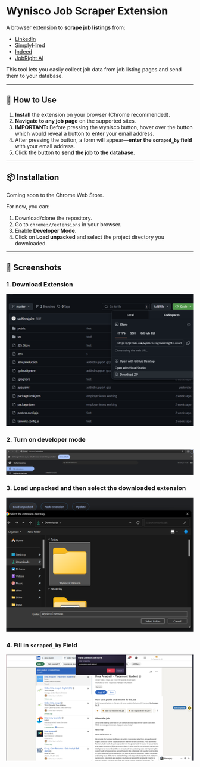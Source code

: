# Wynisco Job Scraper Extension

A browser extension to **scrape job listings** from:
- [LinkedIn](https://linkedin.com)
- [SimplyHired](https://www.simplyhired.com)
- [Indeed](https://www.indeed.com/)
- [JobRight AI](https://jobright.ai)

This tool lets you easily collect job data from job listing pages and send them to your database.

---

## 🚀 How to Use

1. **Install** the extension on your browser (Chrome recommended).
2. **Navigate to any job page** on the supported sites.
3. **IMPORTANT:** Before pressing the wynisco button, hover over the button which would reveal a button to enter your email address.
4. After pressing the button, a form will appear—**enter the `scraped_by` field** with your email address. 
5. Click the button to **send the job to the database**.
---
## 📦 Installation

Coming soon to the Chrome Web Store.

For now, you can:
1. Download/clone the repository.
2. Go to `chrome://extensions` in your browser.
3. Enable **Developer Mode**.
4. Click on **Load unpacked** and select the project directory you downloaded.

---

## 📸 Screenshots

### 1. Download Extension
![download page](readmeimages\download.png)

### 2. Turn on developer mode
![devmode](readmeimages\chromedev.png)

### 3. Load unpacked and then select the downloaded extension 
![import](readmeimages\image.png)

### 4. Fill in `scraped_by` Field
![Extension Button](readmeimages\edit_scrapedby.png)